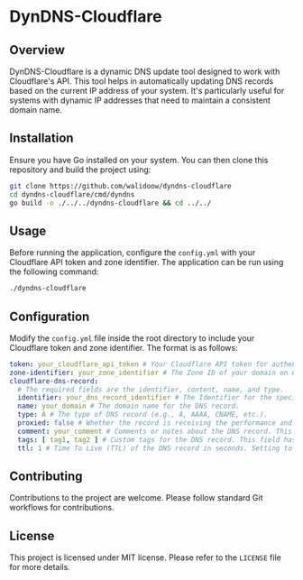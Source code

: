 # DynDNS-Cloudflare

## Overview
DynDNS-Cloudflare is a dynamic DNS update tool designed to work with Cloudflare's API. This tool helps in automatically updating DNS records based on the current IP address of your system. It's particularly useful for systems with dynamic IP addresses that need to maintain a consistent domain name.

## Installation
Ensure you have Go installed on your system. You can then clone this repository and build the project using:

```bash
git clone https://github.com/walidoow/dyndns-cloudflare
cd dyndns-cloudflare/cmd/dyndns
go build -o ./../../dyndns-cloudflare && cd ../../
```

## Usage
Before running the application, configure the `config.yml` with your Cloudflare API token and zone identifier. The application can be run using the following command:

```bash
./dyndns-cloudflare
```

## Configuration
Modify the `config.yml` file inside the root directory to include your Cloudflare token and zone identifier. The format is as follows:

```yaml
token: your_cloudflare_api_token # Your Cloudflare API token for authentication.
zone-identifier: your_zone_identifier # The Zone ID of your domain on Cloudflare.
cloudflare-dns-record:
  # The required fields are the identifier, content, name, and type.
  identifier: your_dns_record_identifier # The Identifier for the specific DNS record you want to dnsclient.
  name: your_domain # The domain name for the DNS record.
  type: A # The type of DNS record (e.g., A, AAAA, CNAME, etc.).
  proxied: false # Whether the record is receiving the performance and security benefits of Cloudflare.
  comment: your_comment # Comments or notes about the DNS record. This field has no effect on DNS responses.
  tags: [ tag1, tag2 ] # Custom tags for the DNS record. This field has no effect on DNS responses.
  ttl: 1 # Time To Live (TTL) of the DNS record in seconds. Setting to 1 means 'automatic'. Value must be between 60 and 86400, with the minimum reduced to 30 for Enterprise zones.
```

## Contributing
Contributions to the project are welcome. Please follow standard Git workflows for contributions.

## License
This project is licensed under MIT license. Please refer to the `LICENSE` file for more details.
